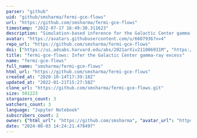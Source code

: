 ```yaml
---
parser: "github"
uid: "github/smsharma/fermi-gce-flows"
url: "https://github.com/smsharma/fermi-gce-flows"
timestamp: "2022-07-17 16:49:30.311623"
description: "Simulation-based inference for the Galactic Center gamma-ray excess. Code repository associated with https://arxiv.org/abs/2110.06931."
avatar: "https://avatars.githubusercontent.com/u/6607936?v=4"
repo_url: "https://github.com/smsharma/fermi-gce-flows"
doi: ["https://ui.adsabs.harvard.edu/abs/2021arXiv211006931M", "https://ui.adsabs.harvard.edu/abs/2022ascl.soft01008M/abstract"]
title: "fermi-gce-flows: Infer the Galactic Center gamma-ray excess"
name: "fermi-gce-flows"
full_name: "smsharma/fermi-gce-flows"
html_url: "https://github.com/smsharma/fermi-gce-flows"
created_at: "2020-10-14T17:39:18Z"
updated_at: "2022-01-21T15:27:58Z"
clone_url: "https://github.com/smsharma/fermi-gce-flows.git"
size: 501223
stargazers_count: 3
watchers_count: 3
language: "Jupyter Notebook"
subscribers_count: 2
owner: {"html_url": "https://github.com/smsharma", "avatar_url": "https://avatars.githubusercontent.com/u/6607936?v=4", "login": "smsharma", "type": "User"}
date: "2024-08-03 14:24:21.478497"
---
```

